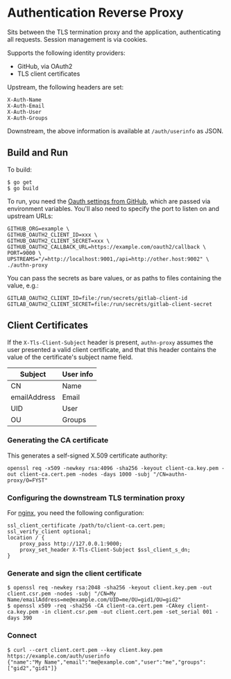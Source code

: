 # Authentication Reverse Proxy

Sits between the TLS termination proxy and the application,
authenticating all requests.
Session management is via cookies.

Supports the following identity providers:

* GitHub, via OAuth2
* TLS client certificates

Upstream, the following headers are set:
```
X-Auth-Name
X-Auth-Email
X-Auth-User
X-Auth-Groups
```
Downstream, the above information is available at `/auth/userinfo` as JSON.

## Build and Run

To build:
```
$ go get
$ go build
```

To run, you need the
[Oauth settings from GitHub](https://github.com/organizations/ccatp/settings/applications),
which are passed via environment variables.
You'll also need to specify the port to listen on and upstream URLs:
```
GITHUB_ORG=example \
GITHUB_OAUTH2_CLIENT_ID=xxx \
GITHUB_OAUTH2_CLIENT_SECRET=xxx \
GITHUB_OAUTH2_CALLBACK_URL=https://example.com/oauth2/callback \
PORT=9000 \
UPSTREAMS="/=http://localhost:9001,/api=http://other.host:9002" \
./authn-proxy
```

You can pass the secrets as bare values, or as paths to files containing the value, e.g.:
```
GITLAB_OAUTH2_CLIENT_ID=file:/run/secrets/gitlab-client-id
GITLAB_OAUTH2_CLIENT_SECRET=file:/run/secrets/gitlab-client-secret
```

## Client Certificates

If the `X-Tls-Client-Subject` header is present,
`authn-proxy` assumes the user presented a valid client certificate,
and that this header contains the value of the certificate's subject name field.

| Subject      | User info |
| ------------ | --------- |
| CN           | Name      |
| emailAddress | Email     |
| UID          | User      |
| OU           | Groups    |

### Generating the CA certificate

This generates a self-signed X.509 certificate authority:
```
openssl req -x509 -newkey rsa:4096 -sha256 -keyout client-ca.key.pem -out client-ca.cert.pem -nodes -days 1000 -subj "/CN=authn-proxy/O=FYST"
```

### Configuring the downstream TLS termination proxy

For [nginx](https://nginx.org/), you need the following configuration:
```
ssl_client_certificate /path/to/client-ca.cert.pem;
ssl_verify_client optional;
location / {
    proxy_pass http://127.0.0.1:9000;
    proxy_set_header X-Tls-Client-Subject $ssl_client_s_dn;
}
```

### Generate and sign the client certificate

```
$ openssl req -newkey rsa:2048 -sha256 -keyout client.key.pem -out client.csr.pem -nodes -subj "/CN=My Name/emailAddress=me@example.com/UID=me/OU=gid1/OU=gid2"
$ openssl x509 -req -sha256 -CA client-ca.cert.pem -CAkey client-ca.key.pem -in client.csr.pem -out client.cert.pem -set_serial 001 -days 390
```

### Connect

```
$ curl --cert client.cert.pem --key client.key.pem https://example.com/auth/userinfo
{"name":"My Name","email":"me@example.com","user":"me","groups":["gid2","gid1"]}
```
